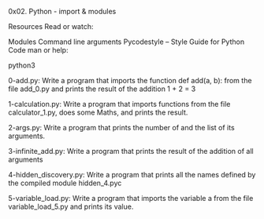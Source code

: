 0x02. Python - import & modules

Resources
Read or watch:

Modules
Command line arguments
Pycodestyle – Style Guide for Python Code
man or help:

python3


0-add.py: Write a program that imports the function def add(a, b): from the file add_0.py and prints the result of the addition 1 + 2 = 3

1-calculation.py: Write a program that imports functions from the file calculator_1.py, does some Maths, and prints the result.

2-args.py: Write a program that prints the number of and the list of its arguments.

3-infinite_add.py: Write a program that prints the result of the addition of all arguments

4-hidden_discovery.py: Write a program that prints all the names defined by the compiled module hidden_4.pyc

5-variable_load.py: Write a program that imports the variable a from the file variable_load_5.py and prints its value.
